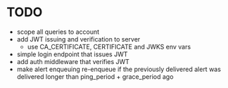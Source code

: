 # TODO

- scope all queries to account
- add JWT issuing and verification to server
  - use CA_CERTIFICATE, CERTIFICATE and JWKS env vars
- simple login endpoint that issues JWT
- add auth middleware that verifies JWT
- make alert enqueuing re-enqueue if the previously delivered alert was delivered longer than ping_period + grace_period ago
